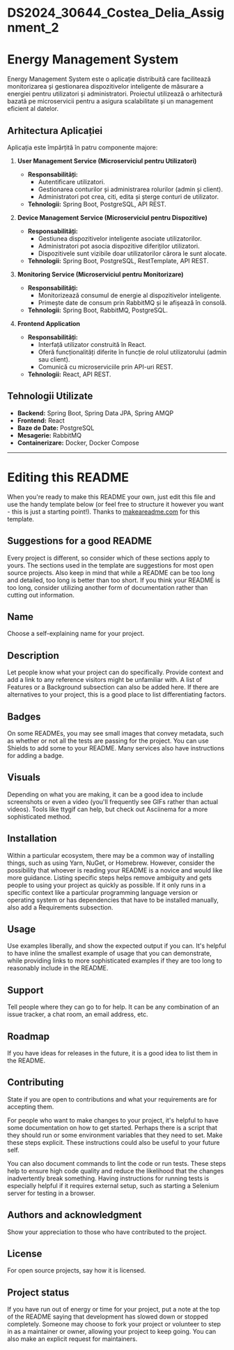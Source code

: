 # DS2024_30644_Costea_Delia_Assignment_2

# Energy Management System

Energy Management System este o aplicație distribuită care facilitează monitorizarea și gestionarea dispozitivelor inteligente de măsurare a energiei pentru utilizatori și administratori. Proiectul utilizează o arhitectură bazată pe microservicii pentru a asigura scalabilitate și un management eficient al datelor.

## **Arhitectura Aplicației**

Aplicația este împărțită în patru componente majore:

1. **User Management Service (Microserviciul pentru Utilizatori)**
   - **Responsabilități:**
     - Autentificare utilizatori.
     - Gestionarea conturilor și administrarea rolurilor (admin și client).
     - Administratori pot crea, citi, edita și șterge conturi de utilizator.
   - **Tehnologii:** Spring Boot, PostgreSQL, API REST.

2. **Device Management Service (Microserviciul pentru Dispozitive)**
   - **Responsabilități:**
     - Gestiunea dispozitivelor inteligente asociate utilizatorilor.
     - Administratori pot asocia dispozitive diferiților utilizatori.
     - Dispozitivele sunt vizibile doar utilizatorilor cărora le sunt alocate.
   - **Tehnologii:** Spring Boot, PostgreSQL, RestTemplate, API REST.

3. **Monitoring Service (Microserviciul pentru Monitorizare)**
   - **Responsabilități:**
     - Monitorizează consumul de energie al dispozitivelor inteligente.
     - Primește date de consum prin RabbitMQ și le afișează în consolă.
   - **Tehnologii:** Spring Boot, RabbitMQ, PostgreSQL.

4. **Frontend Application**
   - **Responsabilități:**
     - Interfață utilizator construită în React.
     - Oferă funcționalități diferite în funcție de rolul utilizatorului (admin sau client).
     - Comunică cu microserviciile prin API-uri REST.
   - **Tehnologii:** React, API REST.

## **Tehnologii Utilizate**

- **Backend:** Spring Boot, Spring Data JPA, Spring AMQP
- **Frontend:** React
- **Baze de Date:** PostgreSQL
- **Mesagerie:** RabbitMQ
- **Containerizare:** Docker, Docker Compose


***

# Editing this README

When you're ready to make this README your own, just edit this file and use the handy template below (or feel free to structure it however you want - this is just a starting point!). Thanks to [makeareadme.com](https://www.makeareadme.com/) for this template.

## Suggestions for a good README

Every project is different, so consider which of these sections apply to yours. The sections used in the template are suggestions for most open source projects. Also keep in mind that while a README can be too long and detailed, too long is better than too short. If you think your README is too long, consider utilizing another form of documentation rather than cutting out information.

## Name
Choose a self-explaining name for your project.

## Description
Let people know what your project can do specifically. Provide context and add a link to any reference visitors might be unfamiliar with. A list of Features or a Background subsection can also be added here. If there are alternatives to your project, this is a good place to list differentiating factors.

## Badges
On some READMEs, you may see small images that convey metadata, such as whether or not all the tests are passing for the project. You can use Shields to add some to your README. Many services also have instructions for adding a badge.

## Visuals
Depending on what you are making, it can be a good idea to include screenshots or even a video (you'll frequently see GIFs rather than actual videos). Tools like ttygif can help, but check out Asciinema for a more sophisticated method.

## Installation
Within a particular ecosystem, there may be a common way of installing things, such as using Yarn, NuGet, or Homebrew. However, consider the possibility that whoever is reading your README is a novice and would like more guidance. Listing specific steps helps remove ambiguity and gets people to using your project as quickly as possible. If it only runs in a specific context like a particular programming language version or operating system or has dependencies that have to be installed manually, also add a Requirements subsection.

## Usage
Use examples liberally, and show the expected output if you can. It's helpful to have inline the smallest example of usage that you can demonstrate, while providing links to more sophisticated examples if they are too long to reasonably include in the README.

## Support
Tell people where they can go to for help. It can be any combination of an issue tracker, a chat room, an email address, etc.

## Roadmap
If you have ideas for releases in the future, it is a good idea to list them in the README.

## Contributing
State if you are open to contributions and what your requirements are for accepting them.

For people who want to make changes to your project, it's helpful to have some documentation on how to get started. Perhaps there is a script that they should run or some environment variables that they need to set. Make these steps explicit. These instructions could also be useful to your future self.

You can also document commands to lint the code or run tests. These steps help to ensure high code quality and reduce the likelihood that the changes inadvertently break something. Having instructions for running tests is especially helpful if it requires external setup, such as starting a Selenium server for testing in a browser.

## Authors and acknowledgment
Show your appreciation to those who have contributed to the project.

## License
For open source projects, say how it is licensed.

## Project status
If you have run out of energy or time for your project, put a note at the top of the README saying that development has slowed down or stopped completely. Someone may choose to fork your project or volunteer to step in as a maintainer or owner, allowing your project to keep going. You can also make an explicit request for maintainers.
